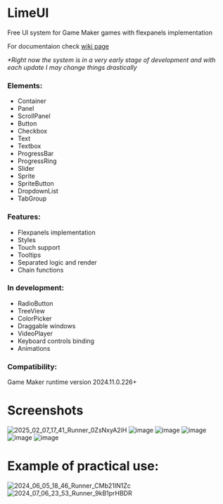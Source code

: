 # LimeUI
Free UI system for Game Maker games with flexpanels implementation

For documentaion check [wiki page](https://github.com/Limekys/LimeUI/wiki)

_*Right now the system is in a very early stage of development and with each update I may change things drastically_

### Elements:
- Container
- Panel
- ScrollPanel
- Button
- Checkbox
- Text
- Textbox
- ProgressBar
- ProgressRing
- Slider
- Sprite
- SpriteButton
- DropdownList
- TabGroup

### Features:
- Flexpanels implementation
- Styles
- Touch support
- Tooltips
- Separated logic and render
- Chain functions

### In development:
- RadioButton
- TreeView
- ColorPicker
- Draggable windows
- VideoPlayer
- Keyboard controls binding
- Animations

### Compatibility:
Game Maker runtime version
2024.11.0.226+

# Screenshots
![2025_02_07_17_41_Runner_0ZsNxyA2iH](https://github.com/user-attachments/assets/538272b0-d68a-4af2-868f-17cafc84b081)
![image](https://github.com/user-attachments/assets/31688271-bdc6-42c5-aaee-a61aaae6e8f0)
![image](https://github.com/user-attachments/assets/48bbbb5e-8bce-4e54-aaca-f19f82f90c92)
![image](https://github.com/user-attachments/assets/86471427-477b-4b74-ac3a-577bf9afc488)
![image](https://github.com/user-attachments/assets/1673b007-3378-4f4a-b00a-ff7cce3bc53f)
![image](https://github.com/user-attachments/assets/dfa6ad8f-57f1-4537-b760-5d0ccdfa5d58)

# Example of practical use:
![2024_06_05_18_46_Runner_CMb21IN1Zc](https://github.com/Limekys/LimeUI/assets/58959645/819f2999-4040-41a5-aa86-d43d8c5a2f58)
![2024_07_06_23_53_Runner_9kB1prHBDR](https://github.com/Limekys/LimeUI/assets/58959645/d160a519-a463-4198-8404-fe037fd558dc)

